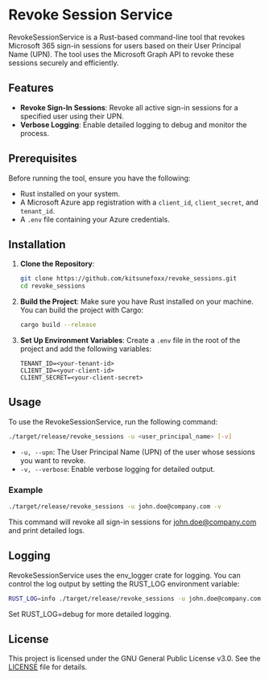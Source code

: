 # Revoke Session Service

RevokeSessionService is a Rust-based command-line tool that revokes Microsoft 365 sign-in sessions for users based on their User Principal Name (UPN). The tool uses the Microsoft Graph API to revoke these sessions securely and efficiently.

## Features

- **Revoke Sign-In Sessions**: Revoke all active sign-in sessions for a specified user using their UPN.
- **Verbose Logging**: Enable detailed logging to debug and monitor the process.

## Prerequisites

Before running the tool, ensure you have the following:

- Rust installed on your system.
- A Microsoft Azure app registration with a `client_id`, `client_secret`, and `tenant_id`.
- A `.env` file containing your Azure credentials.

## Installation

1. **Clone the Repository**:
    ```bash
    git clone https://github.com/kitsunefoxx/revoke_sessions.git
    cd revoke_sessions
    ```

2. **Build the Project**:
    Make sure you have Rust installed on your machine. You can build the project with Cargo:
    ```bash
    cargo build --release
    ```

3. **Set Up Environment Variables**:
    Create a `.env` file in the root of the project and add the following variables:
    ```env
    TENANT_ID=<your-tenant-id>
    CLIENT_ID=<your-client-id>
    CLIENT_SECRET=<your-client-secret>
    ```

## Usage

To use the RevokeSessionService, run the following command:

```bash
./target/release/revoke_sessions -u <user_principal_name> [-v]
```

- `-u, --upn`: The User Principal Name (UPN) of the user whose sessions you want to revoke.
- `-v, --verbose`: Enable verbose logging for detailed output.

### Example

```bash
./target/release/revoke_sessions -u john.doe@company.com -v
```

This command will revoke all sign-in sessions for john.doe@company.com and print detailed logs.

## Logging

RevokeSessionService uses the env_logger crate for logging. You can control the log output by setting the RUST_LOG environment variable:

```bash
RUST_LOG=info ./target/release/revoke_sessions -u john.doe@company.com
```

Set RUST_LOG=debug for more detailed logging.

## License

This project is licensed under the GNU General Public License v3.0. See the [LICENSE](https://github.com/whitefox82/microsoft_services_tools/blob/main/LICENSE) file for details.